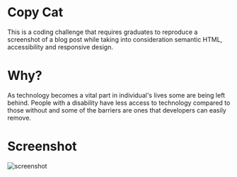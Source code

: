 # Copy Cat
This is a coding challenge that requires graduates to reproduce a screenshot of
a blog post while taking into consideration semantic HTML, accessibility and
responsive design.

# Why?
As technology becomes a vital part in individual's lives some are being left
behind. People with a disability have less access to technology compared to those without
and some of the barriers are ones that developers can easily remove.

# Screenshot
![screenshot](when-front-end-means-fullstack.png)
